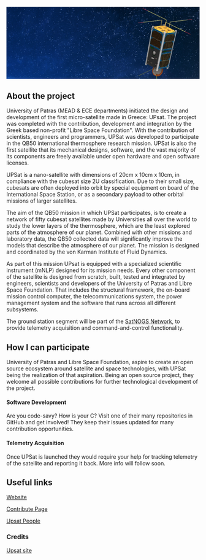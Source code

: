 ![Upsat](./main.jpg)

## About the project

University of Patras (MEAD & ECE departments) initiated the design and development of the first micro-satellite made in Greece: UPsat. The project was completed with the contribution, development and integration by the Greek based non-profit "Libre Space Foundation". With the contribution of scientists, engineers and programmers, UPSat was developed to participate in the QB50 international thermosphere research mission. UPSat is also the first satellite that its mechanical designs, software, and the vast majority of its components are freely available under open hardware and open software licenses.

UPSat is a nano-satellite with dimensions of 20cm x 10cm x 10cm,
in compliance with the cubesat size 2U classification.
Due to their small size, cubesats are often deployed into orbit
by special equipment on board of the International Space Station,
or as a secondary payload to other orbital missions of larger satellites.

The aim of the QB50 mission in which UPSat participates, is to create a network of fifty cubesat satellites made by Universities all over the world to study the lower layers of the thermosphere, which are the least explored parts of the atmosphere of our planet. Combined with other missions and laboratory data, the QB50 collected data will significantly improve the models that describe the atmosphere of our planet. The mission is designed and coordinated by the von Karman Institute of Fluid Dynamics.

As part of this mission UPsat is equipped with a specialized scientific instrument (mNLP) designed for its mission needs. Every other component of the satellite is designed from scratch, built, tested and integrated by engineers, scientists and developers of the University of Patras and Libre Space Foundation. That includes the structural framework, the on-board mission control computer, the telecommunications system, the power management system and the software that runs across all different subsystems.

The ground station segment will be part of the [SatNOGS Network](https://spacer.im/projects/satnogs),
to provide telemetry acquisition and command-and-control functionality.

## How I can participate

University of Patras and Libre Space Foundation, aspire to create an open source ecosystem around satellite and space technologies, with UPSat being the realization of that aspiration. Being an open source project, they welcome all possible contributions for further technological development of the project.

#### Software Development

Are you code-savy? How is your C? Visit one of their many repositories in GitHub and get involved!
They keep their issues updated for many contribution opportunities.

#### Telemetry Acquisition

Once UPSat is launched they would require your help for tracking telemetry
of the satellite and reporting it back. More info will follow soon.

## Useful links

[Website](https://upsat.gr)

[Contribute Page](https://upsat.gr/?page_id=13)

[Upsat People](https://upsat.gr/?page_id=15)


### Credits

[Upsat site](https://upsat.gr)
